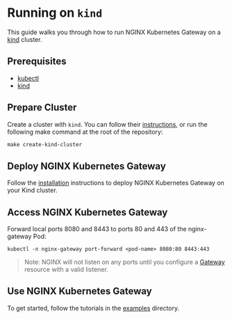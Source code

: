 # Running on `kind`

This guide walks you through how to run NGINX Kubernetes Gateway on a [kind](https://kind.sigs.k8s.io/) cluster.

## Prerequisites

- [kubectl](https://kubernetes.io/docs/tasks/tools/)
- [kind](https://kind.sigs.k8s.io/)

## Prepare Cluster

Create a cluster with `kind`. You can follow their [instructions](https://kind.sigs.k8s.io/docs/user/quick-start/#creating-a-cluster), or run the following make command at the root of the repository:

```makefile
make create-kind-cluster
```
    
## Deploy NGINX Kubernetes Gateway

Follow the [installation](./installation.md) instructions to deploy NGINX Kubernetes Gateway on your Kind cluster. 

## Access NGINX Kubernetes Gateway

Forward local ports 8080 and 8443 to ports 80 and 443 of the nginx-gateway Pod:

```shell
kubectl -n nginx-gateway port-forward <pod-name> 8080:80 8443:443
```

> Note: NGINX will not listen on any ports until you configure a [Gateway](https://gateway-api.sigs.k8s.io/api-types/gateway/#gateway) resource with a valid listener. 

## Use NGINX Kubernetes Gateway
To get started, follow the tutorials in the [examples](../examples) directory.
